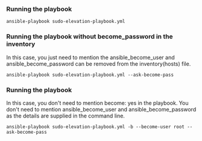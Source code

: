 ### Running the playbook
```
ansible-playbook sudo-elevation-playbook.yml
```

### Running the playbook without become_password in the inventory
In this case, you just need to mention the ansible_become_user and ansible_become_password can be removed from the inventory(hosts) file.
```
ansible-playbook sudo-elevation-playbook.yml --ask-become-pass
```
### Running the playbook
In this case, you don't need to mention become: yes in the playbook.  You don't need to mention ansible_become_user and ansible_become_password as the details are supplied in the command line.
```
ansible-playbook sudo-elevation-playbook.yml -b --become-user root --ask-become-pass
```
